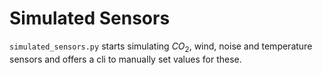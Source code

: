 # Simulated Sensors

`simulated_sensors.py` starts simulating $CO_2$, wind, noise and temperature sensors and offers a cli to manually set values for these.

